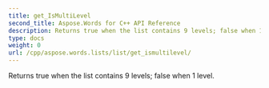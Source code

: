 ```yaml
---
title: get_IsMultiLevel
second_title: Aspose.Words for C++ API Reference
description: Returns true when the list contains 9 levels; false when 1 level. 
type: docs
weight: 0
url: /cpp/aspose.words.lists/list/get_ismultilevel/
---
```


Returns true when the list contains 9 levels; false when 1 level. 

